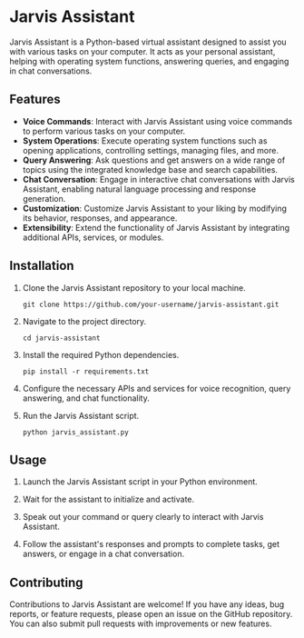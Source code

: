 # Jarvis Assistant

Jarvis Assistant is a Python-based virtual assistant designed to assist you with various tasks on your computer. It acts as your personal assistant, helping with operating system functions, answering queries, and engaging in chat conversations.

## Features

- **Voice Commands**: Interact with Jarvis Assistant using voice commands to perform various tasks on your computer.
- **System Operations**: Execute operating system functions such as opening applications, controlling settings, managing files, and more.
- **Query Answering**: Ask questions and get answers on a wide range of topics using the integrated knowledge base and search capabilities.
- **Chat Conversation**: Engage in interactive chat conversations with Jarvis Assistant, enabling natural language processing and response generation.
- **Customization**: Customize Jarvis Assistant to your liking by modifying its behavior, responses, and appearance.
- **Extensibility**: Extend the functionality of Jarvis Assistant by integrating additional APIs, services, or modules.

## Installation

1. Clone the Jarvis Assistant repository to your local machine.
   ```
   git clone https://github.com/your-username/jarvis-assistant.git
   ```

2. Navigate to the project directory.
   ```
   cd jarvis-assistant
   ```

3. Install the required Python dependencies.
   ```
   pip install -r requirements.txt
   ```

4. Configure the necessary APIs and services for voice recognition, query answering, and chat functionality.

5. Run the Jarvis Assistant script.
   ```
   python jarvis_assistant.py
   ```

## Usage

1. Launch the Jarvis Assistant script in your Python environment.

2. Wait for the assistant to initialize and activate.

3. Speak out your command or query clearly to interact with Jarvis Assistant.

4. Follow the assistant's responses and prompts to complete tasks, get answers, or engage in a chat conversation.

## Contributing

Contributions to Jarvis Assistant are welcome! If you have any ideas, bug reports, or feature requests, please open an issue on the GitHub repository. You can also submit pull requests with improvements or new features.

